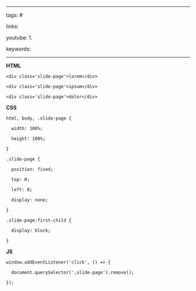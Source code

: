 ____

tags: #

links: 

youtube: 
1. 

keywords:

_____

**HTML**
```
<div class='slide-page'>lorem</div>

<div class='slide-page'>ipsum</div>

<div class='slide-page'>dolor</div>
```
**CSS**
```
html, body, .slide-page {

  width: 100%;

  height: 100%;

}

.slide-page {

  position: fixed;

  top: 0;

  left: 0;

  display: none;

}

.slide-page:first-child {

  display: block;

}
```
**JS**
```
window.addEventListener('click', () => {

  document.querySelector('.slide-page').remove();

});
```